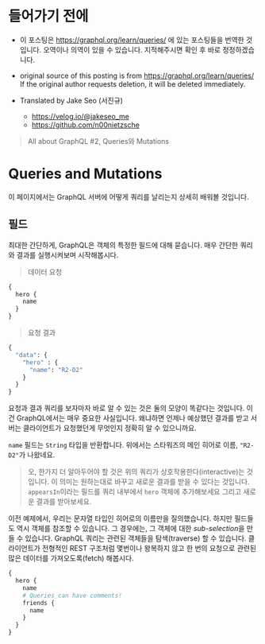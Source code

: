 # 들어가기 전에
- 이 포스팅은 https://graphql.org/learn/queries/ 에 있는 포스팅들을 번역한 것입니다. 오역이나 의역이 있을 수 있습니다. 지적해주시면 확인 후 바로 정정하겠습니다.

- original source of this posting is from https://graphql.org/learn/queries/ If the original author requests deletion, it will be deleted immediately.

- Translated by Jake Seo (서진규)

	- https://velog.io/@jakeseo_me
	- https://github.com/n00nietzsche

> All about GraphQL #2, Queries와 Mutations

# Queries and Mutations
이 페이지에서는 GraphQL 서버에 어떻게 쿼리를 날리는지 상세히 배워볼 것입니다.

## 필드
최대한 간단하게, GraphQL은 객체의 특정한 필드에 대해 묻습니다. 매우 간단한 쿼리와 결과를 실행시켜보며 시작해봅시다.

> 데이터 요청
```graphql
{
  hero {
    name
  }
}
```

> 요청 결과
```graphql
{
  "data": {
    "hero" : {
      "name": "R2-D2"
    }
  }
}
```

요청과 결과 쿼리를 보자마자 바로 알 수 있는 것은 둘의 모양이 똑같다는 것입니다. 이건 GraphQL에서는 매우 중요한 사실입니다. 왜냐하면 언제나 예상했던 결과를 받고 서버는 클라이언트가 요청했던게 무엇인지 정확히 알 수 있으니까요.

`name` 필드는 `String` 타입을 반환합니다. 위에서는 스타워즈의 메인 히어로 이름, `"R2-D2"`가 나왔네요.

> 오, 한가지 더 알아두어야 할 것은 위의 쿼리가 상호작용한다(interactive)는 것입니다. 이 의미는 원하는대로 바꾸고 새로운 결과를 받을 수 있다는 것입니다. `appearsIn`이라는 필드를 쿼리 내부에서 `hero` 객체에 추가해보세요 그리고 새로운 결과를 받아보세요.

이전 예제에서, 우리는 문자열 타입인 히어로의 이름만을 질의했습니다. 하지만 필드들도 역시 객체를 참조할 수 있습니다. 그 경우에는, 그 객체에 대한 *sub-selection*을 만들 수 있습니다. GraphQL 쿼리는 관련된 객체들을 탐색(traverse) 할 수 있습니다. 클라이언트가 전형적인 REST 구조처럼 몇번이나 왕복하지 않고 한 번의 요청으로 관련된 많은 데이터를 가져오도록(fetch) 해봅시다.

```graphql
{
  hero {
    name
    # Queries can have comments!
    friends {
      name
    }
  }
}
```
